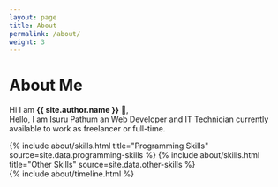 ```yaml
---
layout: page
title: About
permalink: /about/
weight: 3
---
```


# **About Me**

Hi I am **{{ site.author.name }}** :wave:,<br>
Hello, I am Isuru Pathum an Web Developer and IT Technician currently available to work as freelancer or full-time.

<div class="row">
{% include about/skills.html title="Programming Skills" source=site.data.programming-skills %}
{% include about/skills.html title="Other Skills" source=site.data.other-skills %}
</div>

<div class="row">
{% include about/timeline.html %}
</div>
